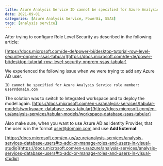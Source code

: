 ```yaml
---
title: Azure Analysis Service ID cannot be specified for Azure Analysis Service role member
date: 2021-09-01
categories: [Azure Analysis Service, PowerBi, SSAS]
tags: [analysis service]
---
```


After trying to configure Role Level Security as described in the following article:

[https://docs.microsoft.com/de-de/power-bi/desktop-tutorial-row-level-security-onprem-ssas-tabular](https://docs.microsoft.com/de-de/power-bi/desktop-tutorial-row-level-security-onprem-ssas-tabular)

We experienced the following issue when we were trying to add any Azure AD user.

```
ID cannot be specified for Azure Analysis Service role member: user@domain.com
```

The solution was to switch to Integrated workspace and to deploy the model again.
[https://docs.microsoft.com/en-us/analysis-services/tabular-models/workspace-database-ssas-tabular](https://docs.microsoft.com/en-us/analysis-services/tabular-models/workspace-database-ssas-tabular)

Also make sure, when you want to use Azure AD as Identity Provider, that the user is in the format user@domain.com and use **Add External**

[https://docs.microsoft.com/en-us/azure/analysis-services/analysis-services-database-users#to-add-or-manage-roles-and-users-in-visual-studio](https://docs.microsoft.com/en-us/azure/analysis-services/analysis-services-database-users#to-add-or-manage-roles-and-users-in-visual-studio)
